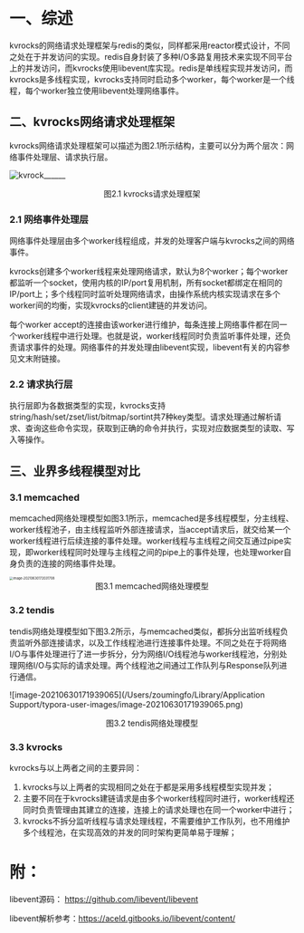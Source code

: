 # 一、综述

  kvrocks的网络请求处理框架与redis的类似，同样都采用reactor模式设计，不同之处在于并发访问的实现。redis自身封装了多种I/O多路复用技术来实现不同平台上的并发访问，而kvrocks使用libevent库实现。redis是单线程实现并发访问，而kvrocks是多线程实现，kvrocks支持同时启动多个worker，每个worker是一个线程，每个worker独立使用libevent处理网络事件。

## 二、kvrocks网络请求处理框架

  kvrocks网络请求处理框架可以描述为图2.1所示结构，主要可以分为两个层次：网络事件处理层、请求执行层。

![kvrock______](/Users/zoumingfo/Downloads/kvrock______.png)

<center>图2.1 kvrocks请求处理框架</center>

### 2.1 网络事件处理层

  网络事件处理层由多个worker线程组成，并发的处理客户端与kvrocks之间的网络事件。

  kvrocks创建多个worker线程来处理网络请求，默认为8个worker；每个worker都监听一个socket，使用内核的IP/port复用机制，所有socket都绑定在相同的IP/port上；多个线程同时监听处理网络请求，由操作系统内核实现请求在多个worker间的均衡，实现kvrocks的client建链的并发访问。

  每个worker accept的连接由该worker进行维护，每条连接上网络事件都在同一个worker线程中进行处理。也就是说，worker线程同时负责监听事件处理，还负责请求事件的处理。网络事件的并发处理由libevent实现，libevent有关的内容参见文末附链接。

### 2.2 请求执行层

  执行层即为各数据类型的实现，kvrocks支持string/hash/set/zset/list/bitmap/sortint共7种key类型。请求处理通过解析请求、查询这些命令实现，获取到正确的命令并执行，实现对应数据类型的读取、写入等操作。

## 三、业界多线程模型对比

### 3.1 memcached

  memcached网络处理模型如图3.1所示，memcached是多线程模型，分主线程、worker线程池子，由主线程监听外部连接请求，当accept请求后，就交给某一个worker线程进行后续连接的事件处理。worker线程与主线程之间交互通过pipe实现，即worker线程同时处理与主线程之间的pipe上的事件处理，也处理worker自身负责的连接的网络事件处理。

<img src="/Users/zoumingfo/Library/Application Support/typora-user-images/image-20210630172031708.png" alt="image-20210630172031708" style="zoom:40%;" />

<center>图3.1 memcached网络处理模型</center>

### 3.2 tendis

  tendis网络处理模型如下图3.2所示，与memcached类似，都拆分出监听线程负责监听外部连接请求，以及工作线程池进行连接事件处理。不同之处在于将网络I/O与事件处理进行了进一步拆分，分为网络I/O线程池与worker线程池，分别处理网络I/O与实际的请求处理。两个线程池之间通过工作队列与Response队列进行通信。

![image-20210630171939065](/Users/zoumingfo/Library/Application Support/typora-user-images/image-20210630171939065.png)

<center>图3.2 tendis网络处理模型</center>

### 3.3 kvrocks

kvrocks与以上两者之间的主要异同：

1. kvrocks与以上两者的实现相同之处在于都是采用多线程模型实现并发；
2. 主要不同在于kvrocks建链请求是由多个worker线程同时进行，worker线程还同时负责管理由其建立的连接，连接上的请求处理也在同一个worker中进行；
3. kvrocks不拆分监听线程与请求处理线程，不需要维护工作队列，也不用维护多个线程池，在实现高效的并发的同时架构更简单易于理解；



# 附：

libevent源码： https://github.com/libevent/libevent

libevent解析参考：https://aceld.gitbooks.io/libevent/content/

